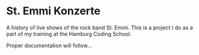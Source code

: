 # St. Emmi Konzerte
A history of live shows of the rock band St. Emmi.
This is a project I do as a part of my training at the Hamburg Coding School.

Proper documentation will follow...